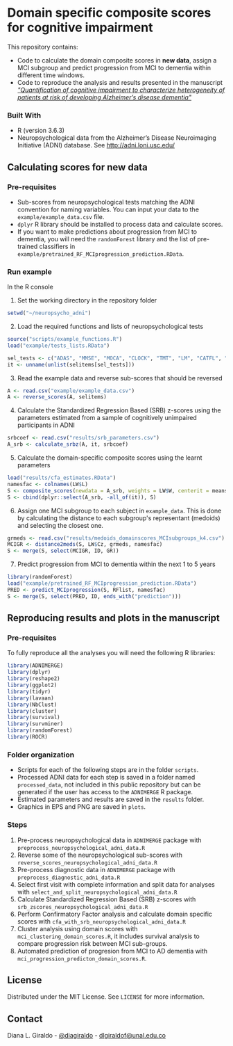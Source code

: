 # Domain specific composite scores for cognitive impairment

This repository contains:

* Code to calculate the domain composite scores in **new data**, assign a MCI subgroup and predict progression from MCI to dementia within different time windows.
* Code to reproduce the analysis and results presented in the manuscript [*"Quantification of cognitive impairment to characterize heterogeneity of patients at risk of developing Alzheimer’s disease dementia"*](https://alz-journals.onlinelibrary.wiley.com/doi/10.1002/dad2.12237)

### Built With

* R (version 3.6.3)
* Neuropsychological data from the Alzheimer’s Disease Neuroimaging Initiative (ADNI) database. See <http://adni.loni.usc.edu/>

## Calculating scores for new data

### Pre-requisites

* Sub-scores from neuropsychological tests matching the ADNI convention for naming variables. You can input your data to the `example/example_data.csv` file.
* `dplyr` R library should be installed to process data and calculate scores.
* If you want to make predictions about progression from MCI to dementia, you will need the `randomForest` library and the list of pre-trained classifiers in `example/pretrained_RF_MCIprogression_prediction.RData`.

### Run example

In the R console

1. Set the working directory in the repository folder
  ```r
  setwd("~/neuropsycho_adni")
  ```

2. Load the required functions and lists of neuropsychological tests
  ```r
  source("scripts/example_functions.R")
  load("example/tests_lists.RData")

  sel_tests <- c("ADAS", "MMSE", "MOCA", "CLOCK", "TMT", "LM", "CATFL", "AVLT", "BNTMINT")
  it <- unname(unlist(selitems[sel_tests]))
  ```

3. Read the example data and reverse sub-scores that should be reversed
  ```r
  A <- read.csv("example/example_data.csv")
  A <- reverse_scores(A, selitems)
  ```

4. Calculate the Standardized Regression Based (SRB) z-scores using the parameters estimated from a sample of cognitively unimpaired participants in ADNI
  ```r
  srbcoef <- read.csv("results/srb_parameters.csv")
  A_srb <- calculate_srbz(A, it, srbcoef)
  ```

5. Calculate the domain-specific composite scores using the learnt parameters
  ```r
  load("results/cfa_estimates.RData")
  namesfac <- colnames(LW$L)
  S <- composite_scores(newdata = A_srb, weights = LW$W, centerit = meansub)
  S <- cbind(dplyr::select(A_srb, -all_of(it)), S)
  ```

6. Assign one MCI subgroup to each subject in `example_data`. This is done by calculating the distance to each subgroup's representant (medoids) and selecting the closest one.
```r
grmeds <- read.csv("results/medoids_domainscores_MCIsubgroups_k4.csv")
MCIGR <- distance2meds(S, LW$Cz, grmeds, namesfac)
S <- merge(S, select(MCIGR, ID, GR))
```

7. Predict progression from MCI to dementia within the next 1 to 5 years
  ```r
  library(randomForest)
  load("example/pretrained_RF_MCIprogression_prediction.RData")
  PRED <- predict_MCIprogression(S, RFlist, namesfac)
  S <- merge(S, select(PRED, ID, ends_with("prediction")))
  ```

## Reproducing results and plots in the manuscript

### Pre-requisites

To fully reproduce all the analyses you will need the following R libraries:

```r
library(ADNIMERGE)
library(dplyr)
library(reshape2)
library(ggplot2)
library(tidyr)
library(lavaan)
library(NbClust)
library(cluster)
library(survival)
library(survminer)
library(randomForest)
library(ROCR)
```

### Folder organization

- Scripts for each of the following steps are in the folder `scripts`.
- Processed ADNI data for each step is saved in a folder named `processed_data`, not included in this public repository but can be generated if the user has access to the `ADNIMERGE` R package.
- Estimated parameters and results are saved in the `results` folder.
- Graphics in EPS and PNG are saved in `plots`.

### Steps

1. Pre-process neuropsychological data in `ADNIMERGE` package with `preprocess_neuropsychological_adni_data.R`
2. Reverse some of the neuropsychological sub-scores with `reverse_scores_neuropsychological_adni_data.R`
3. Pre-process diagnostic data in `ADNIMERGE` package with `preprocess_diagnostic_adni_data.R`
4. Select first visit with complete information and split data for analyses with `select_and_split_neuropsychological_adni_data.R`
5. Calculate Standardized Regression Based (SRB) z-scores with `srb_zscores_neuropsychological_adni_data.R`
6. Perform Confirmatory Factor analysis and calculate domain specific scores with `cfa_with_srb_neuropsychological_adni_data.R`
7. Cluster analysis using domain scores with `mci_clustering_domain_scores.R`, it includes survival analysis to compare progression risk between MCI sub-groups.
8. Automated prediction of progresion from MCI to AD dementia with `mci_progression_predicton_domain_scores.R`.

<!-- LICENSE -->
## License

Distributed under the MIT License.
See `LICENSE` for more information.

<!-- CONTACT -->
## Contact

Diana L. Giraldo - [@diagiraldo](https://github.com/diagiraldo) - <dlgiraldof@unal.edu.co>
